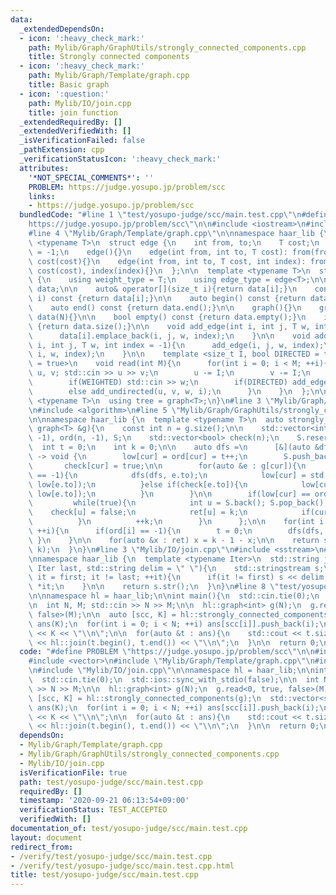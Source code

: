 ```yaml
---
data:
  _extendedDependsOn:
  - icon: ':heavy_check_mark:'
    path: Mylib/Graph/GraphUtils/strongly_connected_components.cpp
    title: Strongly connected components
  - icon: ':heavy_check_mark:'
    path: Mylib/Graph/Template/graph.cpp
    title: Basic graph
  - icon: ':question:'
    path: Mylib/IO/join.cpp
    title: join function
  _extendedRequiredBy: []
  _extendedVerifiedWith: []
  _isVerificationFailed: false
  _pathExtension: cpp
  _verificationStatusIcon: ':heavy_check_mark:'
  attributes:
    '*NOT_SPECIAL_COMMENTS*': ''
    PROBLEM: https://judge.yosupo.jp/problem/scc
    links:
    - https://judge.yosupo.jp/problem/scc
  bundledCode: "#line 1 \"test/yosupo-judge/scc/main.test.cpp\"\n#define PROBLEM \"\
    https://judge.yosupo.jp/problem/scc\"\n\n#include <iostream>\n#include <vector>\n\
    #line 4 \"Mylib/Graph/Template/graph.cpp\"\n\nnamespace haar_lib {\n  template\
    \ <typename T>\n  struct edge {\n    int from, to;\n    T cost;\n    int index\
    \ = -1;\n    edge(){}\n    edge(int from, int to, T cost): from(from), to(to),\
    \ cost(cost){}\n    edge(int from, int to, T cost, int index): from(from), to(to),\
    \ cost(cost), index(index){}\n  };\n\n  template <typename T>\n  struct graph\
    \ {\n    using weight_type = T;\n    using edge_type = edge<T>;\n\n    std::vector<std::vector<edge<T>>>\
    \ data;\n\n    auto& operator[](size_t i){return data[i];}\n    const auto& operator[](size_t\
    \ i) const {return data[i];}\n\n    auto begin() const {return data.begin();}\n\
    \    auto end() const {return data.end();}\n\n    graph(){}\n    graph(int N):\
    \ data(N){}\n\n    bool empty() const {return data.empty();}\n    int size() const\
    \ {return data.size();}\n\n    void add_edge(int i, int j, T w, int index = -1){\n\
    \      data[i].emplace_back(i, j, w, index);\n    }\n\n    void add_undirected(int\
    \ i, int j, T w, int index = -1){\n      add_edge(i, j, w, index);\n      add_edge(j,\
    \ i, w, index);\n    }\n\n    template <size_t I, bool DIRECTED = true, bool WEIGHTED\
    \ = true>\n    void read(int M){\n      for(int i = 0; i < M; ++i){\n        int\
    \ u, v; std::cin >> u >> v;\n        u -= I;\n        v -= I;\n        T w = 1;\n\
    \        if(WEIGHTED) std::cin >> w;\n        if(DIRECTED) add_edge(u, v, w, i);\n\
    \        else add_undirected(u, v, w, i);\n      }\n    }\n  };\n\n  template\
    \ <typename T>\n  using tree = graph<T>;\n}\n#line 3 \"Mylib/Graph/GraphUtils/strongly_connected_components.cpp\"\
    \n#include <algorithm>\n#line 5 \"Mylib/Graph/GraphUtils/strongly_connected_components.cpp\"\
    \n\nnamespace haar_lib {\n  template <typename T>\n  auto strongly_connected_components(const\
    \ graph<T> &g){\n    const int n = g.size();\n\n    std::vector<int> ret(n), low(n,\
    \ -1), ord(n, -1), S;\n    std::vector<bool> check(n);\n    S.reserve(n);\n  \
    \  int t = 0;\n    int k = 0;\n\n    auto dfs =\n      [&](auto &dfs, int cur)\
    \ -> void {\n        low[cur] = ord[cur] = t++;\n        S.push_back(cur);\n \
    \       check[cur] = true;\n\n        for(auto &e : g[cur]){\n          if(ord[e.to]\
    \ == -1){\n            dfs(dfs, e.to);\n            low[cur] = std::min(low[cur],\
    \ low[e.to]);\n          }else if(check[e.to]){\n            low[cur] = std::min(low[cur],\
    \ low[e.to]);\n          }\n        }\n\n        if(low[cur] == ord[cur]){\n \
    \         while(true){\n            int u = S.back(); S.pop_back();\n        \
    \    check[u] = false;\n            ret[u] = k;\n            if(cur == u) break;\n\
    \          }\n          ++k;\n        }\n      };\n\n    for(int i = 0; i < n;\
    \ ++i){\n      if(ord[i] == -1){\n        t = 0;\n        dfs(dfs, i);\n     \
    \ }\n    }\n\n    for(auto &x : ret) x = k - 1 - x;\n\n    return std::make_pair(ret,\
    \ k);\n  }\n}\n#line 3 \"Mylib/IO/join.cpp\"\n#include <sstream>\n#include <string>\n\
    \nnamespace haar_lib {\n  template <typename Iter>\n  std::string join(Iter first,\
    \ Iter last, std::string delim = \" \"){\n    std::stringstream s;\n\n    for(auto\
    \ it = first; it != last; ++it){\n      if(it != first) s << delim;\n      s <<\
    \ *it;\n    }\n\n    return s.str();\n  }\n}\n#line 8 \"test/yosupo-judge/scc/main.test.cpp\"\
    \n\nnamespace hl = haar_lib;\n\nint main(){\n  std::cin.tie(0);\n  std::ios::sync_with_stdio(false);\n\
    \n  int N, M; std::cin >> N >> M;\n\n  hl::graph<int> g(N);\n  g.read<0, true,\
    \ false>(M);\n\n  auto [scc, K] = hl::strongly_connected_components(g);\n  std::vector<std::vector<int>>\
    \ ans(K);\n  for(int i = 0; i < N; ++i) ans[scc[i]].push_back(i);\n\n  std::cout\
    \ << K << \"\\n\";\n\n  for(auto &t : ans){\n    std::cout << t.size() << \" \"\
    \ << hl::join(t.begin(), t.end()) << \"\\n\";\n  }\n\n  return 0;\n}\n"
  code: "#define PROBLEM \"https://judge.yosupo.jp/problem/scc\"\n\n#include <iostream>\n\
    #include <vector>\n#include \"Mylib/Graph/Template/graph.cpp\"\n#include \"Mylib/Graph/GraphUtils/strongly_connected_components.cpp\"\
    \n#include \"Mylib/IO/join.cpp\"\n\nnamespace hl = haar_lib;\n\nint main(){\n\
    \  std::cin.tie(0);\n  std::ios::sync_with_stdio(false);\n\n  int N, M; std::cin\
    \ >> N >> M;\n\n  hl::graph<int> g(N);\n  g.read<0, true, false>(M);\n\n  auto\
    \ [scc, K] = hl::strongly_connected_components(g);\n  std::vector<std::vector<int>>\
    \ ans(K);\n  for(int i = 0; i < N; ++i) ans[scc[i]].push_back(i);\n\n  std::cout\
    \ << K << \"\\n\";\n\n  for(auto &t : ans){\n    std::cout << t.size() << \" \"\
    \ << hl::join(t.begin(), t.end()) << \"\\n\";\n  }\n\n  return 0;\n}\n"
  dependsOn:
  - Mylib/Graph/Template/graph.cpp
  - Mylib/Graph/GraphUtils/strongly_connected_components.cpp
  - Mylib/IO/join.cpp
  isVerificationFile: true
  path: test/yosupo-judge/scc/main.test.cpp
  requiredBy: []
  timestamp: '2020-09-21 06:13:54+09:00'
  verificationStatus: TEST_ACCEPTED
  verifiedWith: []
documentation_of: test/yosupo-judge/scc/main.test.cpp
layout: document
redirect_from:
- /verify/test/yosupo-judge/scc/main.test.cpp
- /verify/test/yosupo-judge/scc/main.test.cpp.html
title: test/yosupo-judge/scc/main.test.cpp
---
```

